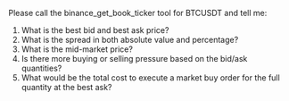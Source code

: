 Please call the binance_get_book_ticker tool for BTCUSDT and tell me:
1. What is the best bid and best ask price?
2. What is the spread in both absolute value and percentage?
3. What is the mid-market price?
4. Is there more buying or selling pressure based on the bid/ask quantities?
5. What would be the total cost to execute a market buy order for the full quantity at the best ask?
